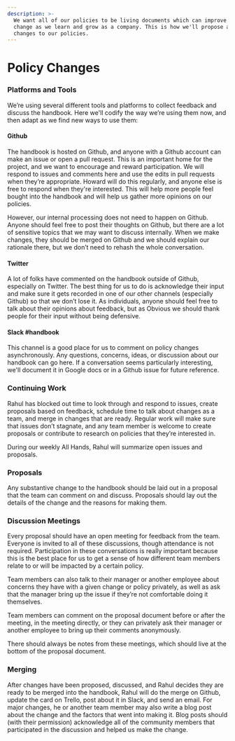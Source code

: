 ```yaml
---
description: >-
  We want all of our policies to be living documents which can improve and
  change as we learn and grow as a company. This is how we'll propose and make
  changes to our policies.
---
```


# Policy Changes

### Platforms and Tools

We’re using several different tools and platforms to collect feedback and discuss the handbook. Here we'll codify the way we’re using them now, and then adapt as we find new ways to use them:

#### Github

The handbook is hosted on Github, and anyone with a Github account can make an issue or open a pull request. This is an important home for the project, and we want to encourage and reward participation. We will respond to issues and comments here and use the edits in pull requests when they’re appropriate. Howard will do this regularly, and anyone else is free to respond when they're interested. This will help more people feel bought into the handbook and will help us gather more opinions on our policies.

However, our internal processing does not need to happen on Github. Anyone should feel free to post their thoughts on Github, but there are a lot of sensitive topics that we may want to discuss internally. When we make changes, they should be merged on Github and we should explain our rationale there, but we don’t need to rehash the whole conversation.

#### Twitter

A lot of folks have commented on the handbook outside of Github, especially on Twitter. The best thing for us to do is acknowledge their input and make sure it gets recorded in one of our other channels \(especially Github\) so that we don’t lose it. As individuals, anyone should feel free to talk about their opinions about feedback, but as Obvious we should thank people for their input without being defensive.

#### Slack \#handbook

This channel is a good place for us to comment on policy changes asynchronously. Any questions, concerns, ideas, or discussion about our handbook can go here. If a conversation seems particularly interesting, we'll document it in Google docs or in a Github issue for future reference.

### Continuing Work

Rahul has blocked out time to look through and respond to issues, create proposals based on feedback, schedule time to talk about changes as a team, and merge in changes that are ready. Regular work will make sure that issues don’t stagnate, and any team member is welcome to create proposals or contribute to research on policies that they’re interested in.

During our weekly All Hands, Rahul will summarize open issues and proposals.

### Proposals

Any substantive change to the handbook should be laid out in a proposal that the team can comment on and discuss. Proposals should lay out the details of the change and the reasons for making them.

### Discussion Meetings

Every proposal should have an open meeting for feedback from the team. Everyone is invited to all of these discussions, though attendance is not required. Participation in these conversations is really important because this is the best place for us to get a sense of how different team members relate to or will be impacted by a certain policy.

Team members can also talk to their manager or another employee about concerns they have with a given change or policy privately, as well as ask that the manager bring up the issue if they’re not comfortable doing it themselves.

Team members can comment on the proposal document before or after the meeting, in the meeting directly, or they can privately ask their manager or another employee to bring up their comments anonymously.

There should always be notes from these meetings, which should live at the bottom of the proposal document.

### Merging

After changes have been proposed, discussed, and Rahul decides they are ready to be merged into the handbook, Rahul will do the merge on Github, update the card on Trello, post about it in Slack, and send an email. For major changes, he or another team member may also write a blog post about the change and the factors that went into making it. Blog posts should \(with their permission\) acknowledge all of the community members that participated in the discussion and helped us make the change.

